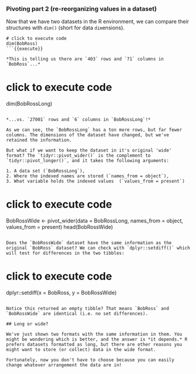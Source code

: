 ### Pivoting part 2 (re-reorganizing values in a dataset)

Now that we have two datasets in the R environment, we can compare their structures with `dim()` (short for data `dim`ensions).

```
# click to execute code
dim(BobRoss)
```{{execute}}

*This is telling us there are `403` rows and `71` columns in `BobRoss`...*

```
# click to execute code
dim(BobRossLong)
```{{execute}}

*...vs. `27001` rows and `6` columns in `BobRossLong`!*

As we can see, the `BobRossLong` has a ton more rows, but far fewer columns. The dimensions of the dataset have changed, but we've retained the information.

But what if we want to keep the dataset in it's original 'wide' format? The `tidyr::pivot_wider()` is the complement to `tidyr::pivot_longer()`, and it takes the following arguments:

1. A data set (`BobRossLong`),
2. Where the indexed names are stored (`names_from = object`),  
3. What variable holds the indexed values  (`values_from = present`)

```
# click to execute code
BobRossWide <- pivot_wider(data = BobRossLong,
                      names_from = object,
                      values_from = present)
head(BobRossWide)
```{{execute}}

Does the `BobRossWide` dataset have the same information as the original `BobRoss` dataset? We can check with `dplyr::setdiff()` which will test for differences in the two tibbles:

```
# click to execute code
dplyr::setdiff(x = BobRoss, y = BobRossWide)
```{{execute}}

Notice this returned an empty tibble? That means `BobRoss` and `BobRossWide` are identical (i.e. no set differences).

## Long or wide?

We've just shown two formats with the same information in them. You might be wondering which is better, and the answer is *it depends.* R prefers datasets formatted as long, but there are other reasons you might want to store (or collect) data in the wide format.

Fortunately, now you don't have to choose because you can easily change whatever arrangement the data are in!
